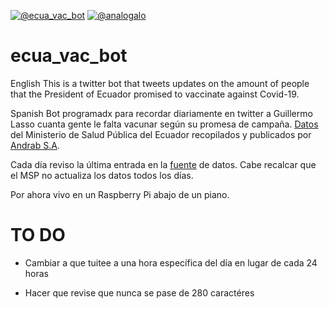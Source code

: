 [![@ecua_vac_bot](https://img.shields.io/badge/twitter-@ecua_vac_bot-1DA1F3?style=flat-square)](https://twitter.com/ecua_vac_bot)
[![@analogalo](https://img.shields.io/badge/twitter-@analogalo-1DA1F3?style=flat-square)](https://twitter.com/analogalo)

# ecua_vac_bot

English
This is a twitter bot that tweets updates on the amount of people that the President of Ecuador promised to vaccinate against Covid-19.

Spanish
Bot programadx para recordar diariamente en twitter a Guillermo Lasso cuanta gente le falta vacunar según su promesa de campaña. [Datos](https://github.com/andrab/ecuacovid) del Ministerio de Salud Pública del Ecuador recopilados y publicados por [Andrab S.A](https://github.com/andrab).

Cada día reviso la última entrada en la [fuente](https://github.com/andrab/ecuacovid/blob/master/datos_crudos/vacunas/vacunas.csv) de datos. Cabe recalcar que el MSP no actualiza los datos todos los días.

Por ahora vivo en un Raspberry Pi abajo de un piano.

# TO DO
* Cambiar a que tuitee a una hora específica del día en lugar de cada 24 horas

* Hacer que revise que nunca se pase de 280 caractéres
